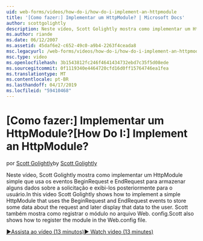 ```yaml
---
uid: web-forms/videos/how-do-i/how-do-i-implement-an-httpmodule
title: '[Como fazer:] Implementar um HttpModule? | Microsoft Docs'
author: scottgolightly
description: Neste vídeo, Scott Golightly mostra como implementar um HttpModule simple que usa os eventos BeginRequest e EndRequest para armazenar alguns dados sobre a solicitação...
ms.author: riande
ms.date: 06/12/2007
ms.assetid: 45daf6e2-c652-49c0-a9b4-2263f4ceada8
msc.legacyurl: /web-forms/videos/how-do-i/how-do-i-implement-an-httpmodule
msc.type: video
ms.openlocfilehash: 3b1543812fc246f4641434732ebd7c35f5d08ede
ms.sourcegitcommit: 0f1119340e4464720cfd16d0ff15764746ea1fea
ms.translationtype: MT
ms.contentlocale: pt-BR
ms.lasthandoff: 04/17/2019
ms.locfileid: "59410468"
---
```

# <a name="how-do-i-implement-an-httpmodule"></a><span data-ttu-id="7f99f-104">[Como fazer:] Implementar um HttpModule?</span><span class="sxs-lookup"><span data-stu-id="7f99f-104">[How Do I:] Implement an HttpModule?</span></span>

<span data-ttu-id="7f99f-105">por [Scott Golightly](https://github.com/scottgolightly)</span><span class="sxs-lookup"><span data-stu-id="7f99f-105">by [Scott Golightly](https://github.com/scottgolightly)</span></span>

<span data-ttu-id="7f99f-106">Neste vídeo, Scott Golightly mostra como implementar um HttpModule simple que usa os eventos BeginRequest e EndRequest para armazenar alguns dados sobre a solicitação e exibi-los posteriormente para o usuário.</span><span class="sxs-lookup"><span data-stu-id="7f99f-106">In this video Scott Golightly shows how to implement a simple HttpModule that uses the BeginRequest and EndRequest events to store some data about the request and later display that data to the user.</span></span> <span data-ttu-id="7f99f-107">Scott também mostra como registrar o módulo no arquivo Web. config.</span><span class="sxs-lookup"><span data-stu-id="7f99f-107">Scott also shows how to register the module in the Web.config file.</span></span>

[<span data-ttu-id="7f99f-108">&#9654;Assista ao vídeo (13 minutos)</span><span class="sxs-lookup"><span data-stu-id="7f99f-108">&#9654; Watch video (13 minutes)</span></span>](https://channel9.msdn.com/Blogs/ASP-NET-Site-Videos/how-do-i-implement-an-httpmodule)
